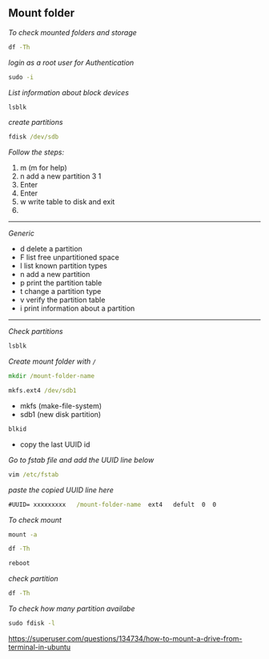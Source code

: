 ## Mount folder

_To check mounted folders and storage_

```cmd 
df -Th 
```
_login as a root user for Authentication_

```cmd
sudo -i
```
_List information about block devices_

```cmd
lsblk
```

_create partitions_

```cmd
fdisk /dev/sdb
```
_Follow the steps:_

1. m (m for help)
2. n   add a new partition
3  1
4. Enter
5. Enter
6. w write table to disk and exit
7. 
--------------------------------------------
_Generic_

-   d   delete a partition
-   F   list free unpartitioned space
-   l   list known partition types
-   n   add a new partition
-   p   print the partition table
-   t   change a partition type
-   v   verify the partition table
-   i   print information about a partition

-------------------------------------------

_Check partitions_

```cmd
lsblk
```

_Create mount folder with `/`_

```cmd
mkdir /mount-folder-name
```
```cmd
mkfs.ext4 /dev/sdb1
```
* mkfs (make-file-system)
* sdb1 (new disk partition)

```cmd
blkid
```
* copy the last UUID id 

_Go to fstab file and add the UUID line below_

```cmd
vim /etc/fstab
```
_paste the copied UUID line here_

```cmd
#UUID= xxxxxxxxx   /mount-folder-name  ext4   defult  0  0 
```

_To check mount_

```cmd
mount -a
```

```cmd
df -Th
```

```cmd
reboot
```
_check partition_

```cmd
df -Th
```

_To check how many partition availabe_
```cmd
sudo fdisk -l
```


https://superuser.com/questions/134734/how-to-mount-a-drive-from-terminal-in-ubuntu
